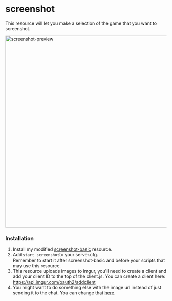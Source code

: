 # screenshot
This resource will let you make a selection of the game that you want to screenshot. 

<img src="https://i.imgur.com/l45hSyc.gif" alt="screenshot-preview" width="600">

### Installation
1. Install my modified <a href="https://github.com/jonassvensson4/screenshot-basic">screenshot-basic</a> resource.
2. Add `start screenshot`to your server.cfg. <br>Remember to start it after screenshot-basic and before your scripts that may use this resource.
3. This resource uploads images to imgur, you'll need to create a client and add your client ID to the top of the client.js. You can create a client here: https://api.imgur.com/oauth2/addclient
4. You might want to do something else with the image url instead of just sending it to the chat. You can change that [here](https://github.com/jonassvensson4/screenshot/blob/master/client/client.js#L48).
